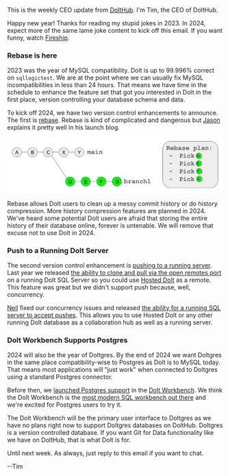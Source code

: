 This is the weekly CEO update from [DoltHub](https://www.dolthub.com/). I'm Tim, the CEO of DoltHub. 

Happy new year! Thanks for reading my stupid jokes in 2023. In 2024, expect more of the same lame joke content to kick off this email. If you want funny, watch [Fireship](https://www.youtube.com/watch?v=jb2AvF8XzII&t=128s).

### Rebase is here

2023 was the year of MySQL compatibility. Dolt is up to 99.996% correct on `sqllogictest`. We are at the point where we can usually fix MySQL incompatibilities in less than 24 hours. That means we have time in the schedule to enhance the feature set that got you interested in Dolt in the first place, version controlling your database schema and data.

To kick off 2024, we have two version control enhancements to announce. The first is [rebase](https://www.dolthub.com/blog/2024-01-03-announcing-dolt-rebase/). Rebase is kind of complicated and dangerous but [Jason](https://www.dolthub.com/team#jason) explains it pretty well in his launch blog. 

[![Rebase](../images/dolt-rebase.png)](https://www.dolthub.com/blog/2024-01-03-announcing-dolt-rebase/)

Rebase allows Dolt users to clean up a messy commit history or do history compression. More history compression features are planned in 2024. We've heard some potential Dolt users are afraid that storing the entire history of their database online, forever is untenable. We will remove that excuse not to use Dolt in 2024.

### Push to a Running Dolt Server

The second version control enhancement is [pushing to a running server](https://www.dolthub.com/blog/2023-12-29-sql-server-push-support/). Last year we released [the ability to clone and pull via the open remotes port](https://www.dolthub.com/blog/2023-04-17-cloning-a-hosted-database/) on a running Dolt SQL Server so you could use [Hosted Dolt](https://hosted.doltdb.com) as a remote. This feature was great but we didn't support push because, well, concurrency. 

[Neil](https://www.dolthub.com/team#neil) fixed our concurrency issues and released [the ability for a running SQL server to accept pushes](https://www.dolthub.com/blog/2023-12-29-sql-server-push-support/). This allows you to use Hosted Dolt or any other running Dolt database as a collaboration hub as well as a running server. 

### Dolt Workbench Supports Postgres

2024 will also be the year of Doltgres. By the end of 2024 we want Doltgres in the same place compatibility-wise to Postgres as Dolt is to MySQL today. That means most applications will "just work" when connected to Doltgres using a standard Postgres connector. 

Before then, we [launched Postgres support](https://www.dolthub.com/blog/2023-12-27-dolt-workbench-supports-postgres/) in the [Dolt Workbench](https://github.com/dolthub/dolt-workbench). We think the Dolt Workbench is the [most modern SQL workbench out there](https://www.dolthub.com/blog/2023-12-27-dolt-workbench-supports-postgres/) and we're excited for Postgres users to try it. 

The Dolt Workbench will be the primary user interface to Doltgres as we have no plans right now to support Doltgres databases on DoltHub. Doltgres is a version controlled database. If you want Git for Data functionality like we have on DoltHub, that is what Dolt is for.

Until next week. As always, just reply to this email if you want to chat.

--Tim